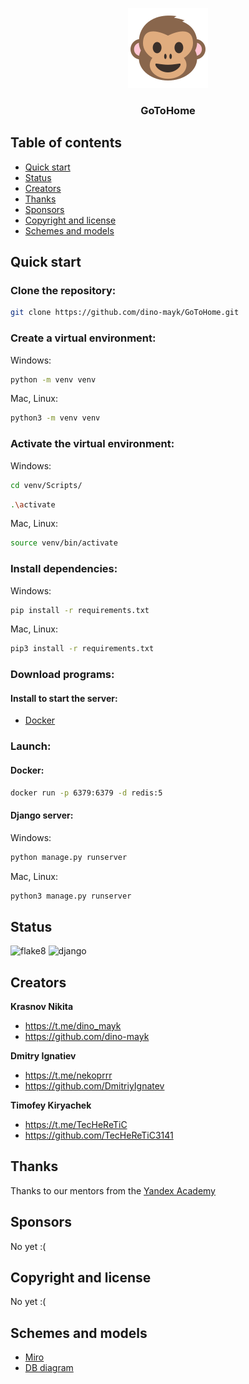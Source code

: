 <p align="center">
  <a href="#">
    <img src="/static_dev/favicon_package/logo.svg" alt="logo">
  </a>
</p>

<h3 align="center">GoToHome</h3>

## Table of contents

- [Quick start](#quick-start)
- [Status](#status)
- [Creators](#creators)
- [Thanks](#thanks)
- [Sponsors](#sponsors)
- [Copyright and license](#copyright-and-license)
- [Schemes and models](#schemes-and-models)


## Quick start

### Clone the repository:
```bash
git clone https://github.com/dino-mayk/GoToHome.git
```

### Create a virtual environment:

Windows:
```bash
python -m venv venv
```
Mac, Linux:
```bash
python3 -m venv venv
```

### Activate the virtual environment:

Windows:
```bash
cd venv/Scripts/
```
```bash
.\activate
```
Mac, Linux:
```bash
source venv/bin/activate
```

### Install dependencies:

Windows:
```bash
pip install -r requirements.txt
```
Mac, Linux:
```bash
pip3 install -r requirements.txt
```

### Download programs:

#### Install to start the server:
  - [Docker](https://www.docker.com/)

### Launch:

#### Docker:

```bash
docker run -p 6379:6379 -d redis:5
```

#### Django server:

Windows:
```bash
python manage.py runserver
```
Mac, Linux:
```bash
python3 manage.py runserver
```

## Status

![flake8](https://github.com/dino-mayk/GoToHome/actions/workflows/python-package.yml/badge.svg)
![django](https://github.com/dino-mayk/GoToHome/actions/workflows/django.yml/badge.svg)


## Creators

**Krasnov Nikita**

- <https://t.me/dino_mayk>
- <https://github.com/dino-mayk>

**Dmitry Ignatiev**

- <https://t.me/nekoprrr>
- <https://github.com/DmitriyIgnatev>

**Timofey Kiryachek**

- <https://t.me/TecHeReTiC>
- <https://github.com/TecHeReTiC3141>


## Thanks

Thanks to our mentors from the [Yandex Academy](https://academy.yandex.ru/)


## Sponsors

No yet :(


## Copyright and license

No yet :(


## Schemes and models

- [Miro](https://miro.com/app/board/uXjVP6-w5OI=)
- [DB diagram](https://app.quickdatabasediagrams.com/#/d/kBHEAB/)

